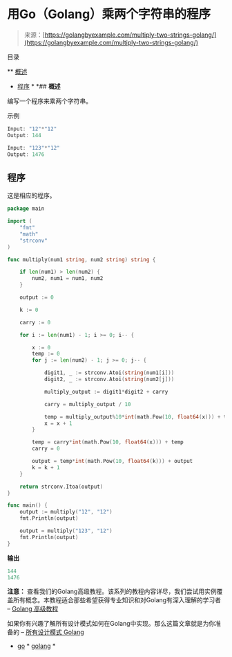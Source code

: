 <!--yml

分类：未分类

日期：2024-10-13 06:48:51

-->

# 用Go（Golang）乘两个字符串的程序

> 来源：[https://golangbyexample.com/multiply-two-strings-golang/](https://golangbyexample.com/multiply-two-strings-golang/)

目录

**   [概述](#Overview "Overview")

+   [程序](#Program "Program") *  *## **概述**

编写一个程序来乘两个字符串。

示例

```go
Input: "12"*"12"
Output: 144

Input: "123"*"12"
Output: 1476
```

## **程序**

这是相应的程序。

```go
package main

import (
	"fmt"
	"math"
	"strconv"
)

func multiply(num1 string, num2 string) string {

	if len(num1) > len(num2) {
		num2, num1 = num1, num2
	}

	output := 0

	k := 0

	carry := 0

	for i := len(num1) - 1; i >= 0; i-- {

		x := 0
		temp := 0
		for j := len(num2) - 1; j >= 0; j-- {

			digit1, _ := strconv.Atoi(string(num1[i]))
			digit2, _ := strconv.Atoi(string(num2[j]))

			multiply_output := digit1*digit2 + carry

			carry = multiply_output / 10

			temp = multiply_output%10*int(math.Pow(10, float64(x))) + temp
			x = x + 1
		}

		temp = carry*int(math.Pow(10, float64(x))) + temp
		carry = 0

		output = temp*int(math.Pow(10, float64(k))) + output
		k = k + 1
	}

	return strconv.Itoa(output)
}

func main() {
	output := multiply("12", "12")
	fmt.Println(output)

	output = multiply("123", "12")
	fmt.Println(output)
}
```

**输出**

```go
144
1476
```

**注意：** 查看我们的Golang高级教程。该系列的教程内容详尽，我们尝试用实例覆盖所有概念。本教程适合那些希望获得专业知识和对Golang有深入理解的学习者 – [Golang 高级教程](https://golangbyexample.com/golang-comprehensive-tutorial/)

如果你有兴趣了解所有设计模式如何在Golang中实现。那么这篇文章就是为你准备的 – [所有设计模式 Golang](https://golangbyexample.com/all-design-patterns-golang/)

+   [go](https://golangbyexample.com/tag/go/) *   [golang](https://golangbyexample.com/tag/golang/) *
